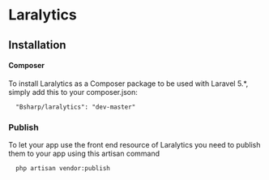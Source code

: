 # Laralytics

## Installation

#### Composer

To install Laralytics as a Composer package to be used with Laravel 5.*, simply add this to your composer.json:

```
  "Bsharp/laralytics": "dev-master"
```

### Publish

To let your app use the front end resource of Laralytics you need to publish them to your app using this artisan command

```
  php artisan vendor:publish
```